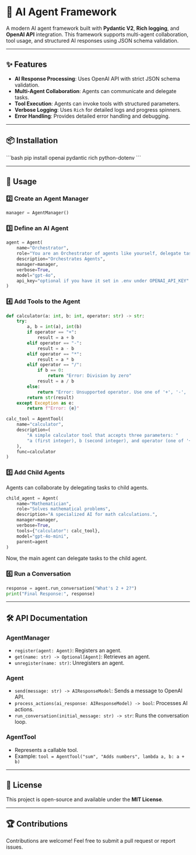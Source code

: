 # 🤖 AI Agent Framework

A modern AI agent framework built with **Pydantic V2**, **Rich logging**, and **OpenAI API** integration. This framework supports multi-agent collaboration, tool usage, and structured AI responses using JSON schema validation.

---

## ✨ Features

- **AI Response Processing**: Uses OpenAI API with strict JSON schema validation.
- **Multi-Agent Collaboration**: Agents can communicate and delegate tasks.
- **Tool Execution**: Agents can invoke tools with structured parameters.
- **Verbose Logging**: Uses `Rich` for detailed logs and progress spinners.
- **Error Handling**: Provides detailed error handling and debugging.

---

## 📦 Installation

\```bash
pip install openai pydantic rich python-dotenv
\```

---

## 🚀 Usage

### 2️⃣ Create an Agent Manager

```python
manager = AgentManager()
```

### 3️⃣ Define an AI Agent

```python
agent = Agent(
    name="Orchestrator",
    role="You are an Orchestrator of agents like yourself, delegate tasks to them if necessary.",
    description="Orchestrates Agents",
    manager=manager,
    verbose=True,
    model="gpt-4o",
    api_key="optional if you have it set in .env under OPENAI_API_KEY"
)
```

### 4️⃣ Add Tools to the Agent

```python
def calculator(a: int, b: int, operator: str) -> str:
    try:
        a, b = int(a), int(b)
        if operator == "+":
            result = a + b
        elif operator == "-":
            result = a - b
        elif operator == "*":
            result = a * b
        elif operator == "/":
            if b == 0:
                return "Error: Division by zero"
            result = a / b
        else:
            return "Error: Unsupported operator. Use one of '+', '-', '*', '/'"
        return str(result)
    except Exception as e:
        return f"Error: {e}"

calc_tool = AgentTool(
    name="calculator",
    description=(
        "A simple calculator tool that accepts three parameters: "
        "a (first integer), b (second integer), and operator (one of '+', '-', '*', '/')."
    ),
    func=calculator
)
```

### 5️⃣ Add Child Agents

Agents can collaborate by delegating tasks to child agents.

```python
child_agent = Agent(
    name="Mathematician",
    role="Solves mathematical problems",
    description="A specialized AI for math calculations.",
    manager=manager,
    verbose=True,
    tools={"calculator": calc_tool},
    model="gpt-4o-mini",
    parent=agent
)
```

Now, the main agent can delegate tasks to the child agent.

### 6️⃣ Run a Conversation

```python
response = agent.run_conversation("What's 2 + 2?")
print("Final Response:", response)
```

---

## 🛠 API Documentation

### **AgentManager**
- `register(agent: Agent)`: Registers an agent.
- `get(name: str) -> Optional[Agent]`: Retrieves an agent.
- `unregister(name: str)`: Unregisters an agent.

### **Agent**
- `send(message: str) -> AIResponseModel`: Sends a message to OpenAI API.
- `process_actions(ai_response: AIResponseModel) -> bool`: Processes AI actions.
- `run_conversation(initial_message: str) -> str`: Runs the conversation loop.

### **AgentTool**
- Represents a callable tool.
- Example: `tool = AgentTool("sum", "Adds numbers", lambda a, b: a + b)`

---

## 📄 License

This project is open-source and available under the **MIT License**.

---

## 🏆 Contributions

Contributions are welcome! Feel free to submit a pull request or report issues.
